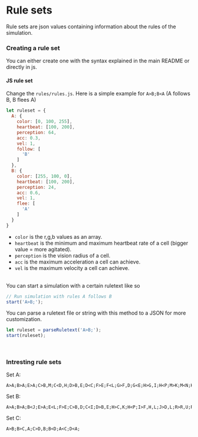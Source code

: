 # Rule sets

Rule sets are json values containing information about the rules of the simulation.



### Creating a rule set
You can either create one with the syntax explained in the main README or directly in js.


#### JS rule set
Change the `rules/rules.js`.
Here is a simple example for `A>B;B<A` (A follows B, B flees A)
```js
let ruleset = {
  A: {
    color: [0, 100, 255],
    heartbeat: [100, 200],
    perception: 64,
    acc: 0.3,
    vel: 1,
    follow: [
      'B'
    ]
  },
  B: {
    color: [255, 100, 0],
    heartbeat: [100, 200],
    perception: 24,
    acc: 0.6,
    vel: 1,
    flee: [
      'A'
    ]
  }
}
```

* `color` is the r,g,b values as an array.
* `heartbeat` is the minimum and maximum heartbeat rate of a cell (bigger value = more agitated).
* `perception` is the vision radius of a cell.
* `acc` is the maximum acceleration a cell can achieve.
* `vel` is the maximum velocity a cell can achieve.

<br/>
You can start a simulation with a certain ruletext like so

```js
// Run simulation with rules A follows B
start('A>B;');
```

You can parse a ruletext file or string with this method to a JSON for more customization.
```js
let ruleset = parseRuletext('A>B;');
start(ruleset);
```

<br/>

### Intresting rule sets

Set A:
```
A>A;B>A;E>A;C>B,M;C<D,H;D>B,E;D<C;F>E;F<L;G>F,D;G<E;H>G,I;H<P;M>K;M<N;K>C;I>D,K;J>I,Q;L>H,J;N>K,J;P>J,R;O>L,P;O<N;Q>R;R>N,O;
```
Set B:
```
A>A;B>A;B<J;E>A;E<L;F>E;C>B,D;C<I;D>B,E;H>C,K;H<P;I>F,H,L;J>D,L;R>R,U;R<F;U>M;U<R;M>F,N;N>P;N<J;P>Q;L>K,P;K>I,O;S>V;S<H;T>S;T<O;V>T,Q;Q>Q;
```
Set C:
```
A>B;B>C,A;C>D,B;B<D;A<C;D<A;
```